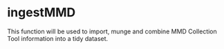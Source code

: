 # ingestMMD

This function will be used to import, munge and combine MMD Collection Tool information into a tidy dataset.

